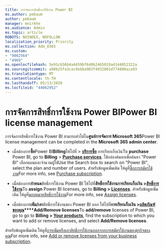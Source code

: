 ```yaml
---
title: การจัดการสิทธิ์การใช้งาน Power BI
ms.author: pebaum
author: pebaum
manager: mnirkhe
ms.audience: Admin
ms.topic: article
ROBOTS: NOINDEX, NOFOLLOW
localization_priority: Priority
ms.collection: Adm_O365
ms.custom:
- "9002564"
- "4969"
ms.openlocfilehash: 5e91cb56b4a4459bf640b2465019ad144052322a
ms.sourcegitcommit: a98b25fa3cac9ebba983f4932881d774880aca93
ms.translationtype: MT
ms.contentlocale: th-TH
ms.lasthandoff: 05/13/2020
ms.locfileid: "44062952"
---
```

# <a name="power-bi-license-management"></a><span data-ttu-id="1133f-102">การจัดการสิทธิ์การใช้งาน Power BI</span><span class="sxs-lookup"><span data-stu-id="1133f-102">Power BI license management</span></span>

<span data-ttu-id="1133f-103">การจัดการสิทธิ์การใช้งาน Power BI สามารถทําได้ใน**ศูนย์การจัดการ Microsoft 365**</span><span class="sxs-lookup"><span data-stu-id="1133f-103">Power BI license management can be completed in the **Microsoft 365 admin center**.</span></span>

- <span data-ttu-id="1133f-104">เมื่อต้องการ**ซื้อ**Power BI**Billing**ให้ไปที่ \> **[บริการซื้อ](https://go.microsoft.com/fwlink/p/?linkid=868433)** การเรียกเก็บเงิน</span><span class="sxs-lookup"><span data-stu-id="1133f-104">To **purchase** Power BI, go to **Billing** \> **[Purchase services](https://go.microsoft.com/fwlink/p/?linkid=868433)**.</span></span> <span data-ttu-id="1133f-105">ใช้กล่องค้นหาเพื่อค้นหา "Power BI" เลือกแผนและจํานวนผู้ใช้</span><span class="sxs-lookup"><span data-stu-id="1133f-105">Use the Search box to search on "Power BI", select the plan and number of users.</span></span> <span data-ttu-id="1133f-106">สําหรับข้อมูลเพิ่มเติม ให้ดูที่[ซื้อการสมัครใช้งาน](https://docs.microsoft.com/microsoft-365/commerce/subscriptions/upgrade-to-different-plan)</span><span class="sxs-lookup"><span data-stu-id="1133f-106">For more info, see [Purchase subscription](https://docs.microsoft.com/microsoft-365/commerce/subscriptions/upgrade-to-different-plan).</span></span> 

- <span data-ttu-id="1133f-107">เมื่อต้องการ**กําหนด**สิทธิ์การใช้งาน Power BI ให้ไปที่**สิทธิ์การใช้งานการเรียกเก็บเงิน >[สิทธิ์การใช้งาน](https://go.microsoft.com/fwlink/p/?linkid=842264)**</span><span class="sxs-lookup"><span data-stu-id="1133f-107">To **assign** Power BI licenses, go to **Billing > [Licenses](https://go.microsoft.com/fwlink/p/?linkid=842264)**.</span></span> <span data-ttu-id="1133f-108">สําหรับข้อมูลเพิ่มเติม ให้ดูที่[มอบหมายสิทธิ์การใช้งาน](https://docs.microsoft.com/microsoft-365/admin/manage/assign-licenses-to-users)</span><span class="sxs-lookup"><span data-stu-id="1133f-108">For more info, see [Assign licenses](https://docs.microsoft.com/microsoft-365/admin/manage/assign-licenses-to-users).</span></span>

- <span data-ttu-id="1133f-109">เมื่อต้องการ**เพิ่ม/เอา**สิทธิ์การใช้งานของ Power BI ออก ให้ไปที่**การเรียกเก็บเงิน >[ผลิตภัณฑ์ของคุณ](https://go.microsoft.com/fwlink/p/?linkid=842054)\*\*\*\*Add/Remove licenses**</span><span class="sxs-lookup"><span data-stu-id="1133f-109">To **add/remove** licenses of Power BI, go to go to **Billing > [Your products](https://go.microsoft.com/fwlink/p/?linkid=842054)**, find the subscription to which you want to add or remove licenses, and select **Add/Remove licenses**.</span></span>

<span data-ttu-id="1133f-110">สําหรับข้อมูลเพิ่มเติม ให้ดูที่[การเพิ่มหรือเอาสิทธิ์การใช้งานออกจากการสมัครใช้งานของธุรกิจของคุณ](https://docs.microsoft.com/microsoft-365/commerce/licenses/buy-licenses#add-or-remove-licenses-for-your-business-subscription)</span><span class="sxs-lookup"><span data-stu-id="1133f-110">For more info, see [Add or remove licenses from your business subscription](https://docs.microsoft.com/microsoft-365/commerce/licenses/buy-licenses#add-or-remove-licenses-for-your-business-subscription).</span></span>